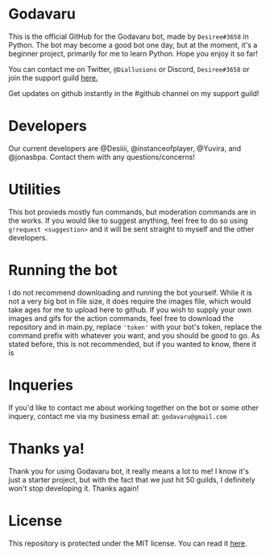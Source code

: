 # Godavaru
This is the official GitHub for the Godavaru bot, made by `Desiree#3658` in Python.
The bot may become a good bot one day, but at the moment, it's a beginner project, primarily for me to learn Python. Hope you enjoy it so far!

You can contact me on Twitter, `@Diallusions` or Discord, `Desiree#3658` or join the support guild [here.]( https://discord.gg/ewvvKHM) 

Get updates on github instantly in the #github channel on my support guild!

# Developers
Our current developers are @Desiiii, @instanceofplayer, @Yuvira, and @jonasbpa. Contact them with any questions/concerns!

# Utilities
This bot provieds mostly fun commands, but moderation commands are in the works. If you would like to suggest anything, feel free to do so using `g!request <suggestion>` and it will be sent straight to myself and the other developers.

# Running the bot
I do not recommend downloading and running the bot yourself. While it is not a very big bot in file size, it does require the images file, which would take ages for me to upload here to github. If you wish to supply your own images and gifs for the action commands, feel free to download the repository and in main.py, replace `'token'` with your bot's token, replace the command prefix with whatever you want, and you should be good to go. As stated before, this is not recommended, but if you wanted to know, there it is

# Inqueries
If you'd like to contact me about working together on the bot or some other inquery, contact me via my business email at: `godavaru@gmail.com`

# Thanks ya!
Thank you for using Godavaru bot, it really means a lot to me! I know it's just a starter project, but with the fact that we just hit 50 guilds, I definitely won't stop developing it. Thanks again!

# License
This repository is protected under the MIT license. You can read it [here](https://github.com/Desiiii/Godavaru/blob/master/LICENSE.md).
